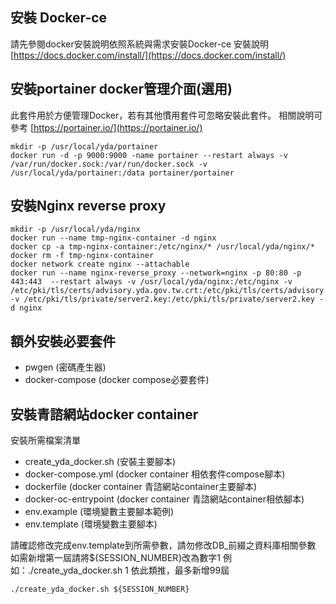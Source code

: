 
## 安裝 Docker-ce
請先參閱docker安裝說明依照系統與需求安裝Docker-ce
安裝說明 [https://docs.docker.com/install/](https://docs.docker.com/install/)


## 安裝portainer docker管理介面(選用)
此套件用於方便管理Docker，若有其他慣用套件可忽略安裝此套件。
相關說明可參考 [https://portainer.io/](https://portainer.io/)
```
mkdir -p /usr/local/yda/portainer
docker run -d -p 9000:9000 -name portainer --restart always -v /var/run/docker.sock:/var/run/docker.sock -v /usr/local/yda/portainer:/data portainer/portainer
```

## 安裝Nginx reverse proxy
```
mkdir -p /usr/local/yda/nginx
docker run --name tmp-nginx-container -d nginx
docker cp -a tmp-nginx-container:/etc/nginx/* /usr/local/yda/nginx/*
docker rm -f tmp-nginx-container
docker network create nginx --attachable
docker run --name nginx-reverse_proxy --network=nginx -p 80:80 -p 443:443  --restart always -v /usr/local/yda/nginx:/etc/nginx -v /etc/pki/tls/certs/advisory.yda.gov.tw.crt:/etc/pki/tls/certs/advisory.yda.gov.tw.crt -v /etc/pki/tls/private/server2.key:/etc/pki/tls/private/server2.key -d nginx
```


## 額外安裝必要套件
 - pwgen (密碼產生器)
 - docker-compose (docker compose必要套件)

## 安裝青諮網站docker container
安裝所需檔案清單

 - create_yda_docker.sh (安裝主要腳本)
 - docker-compose.yml (docker container 相依套件compose腳本)
 - dockerfile (docker container 青諮網站container主要腳本)
 - docker-oc-entrypoint (docker container 青諮網站container相依腳本)
 - env.example (環境變數主要腳本範例)
 - env.template (環境變數主要腳本)

請確認修改完成env.template到所需參數，請勿修改DB_前綴之資料庫相關參數
如需新增第一屆請將${SESSION_NUMBER}改為數字1
例如：./create_yda_docker.sh 1
依此類推，最多新增99屆
```
./create_yda_docker.sh ${SESSION_NUMBER}
```
